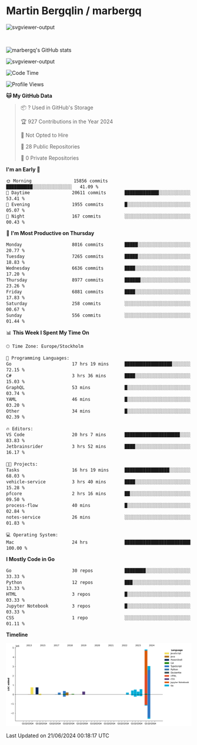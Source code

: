 # Martin Bergqlin / marbergq

![svgviewer-output](https://user-images.githubusercontent.com/2405410/206014777-22d41ecb-c24f-421d-b7d9-bba2cb5bb0de.svg)

<br>

<!--- [![Martin's Week](https://github-readme-stats.vercel.app/api/wakatime?username=marbergq&theme=dark)](https://github.com/anuraghazra/github-readme-stats) -->

![marbergq's GitHub stats](https://github-readme-stats.vercel.app/api?username=marbergq&count_private=true&show_icons=true)

![svgviewer-output](https://wakatime.com/badge/user/3f0a2069-6683-4e19-9a4a-7d21ea815067.svg)

<!--START_SECTION:waka-->
![Code Time](http://img.shields.io/badge/Code%20Time-4%2C164%20hrs%2055%20mins-blue)

![Profile Views](http://img.shields.io/badge/Profile%20Views-0-blue)

**🐱 My GitHub Data** 

> 📦 ? Used in GitHub's Storage 
 > 
> 🏆 927 Contributions in the Year 2024
 > 
> 🚫 Not Opted to Hire
 > 
> 📜 28 Public Repositories 
 > 
> 🔑 0 Private Repositories 
 > 
**I'm an Early 🐤** 

```text
🌞 Morning                15856 commits       ██████████░░░░░░░░░░░░░░░   41.09 % 
🌆 Daytime                20611 commits       █████████████░░░░░░░░░░░░   53.41 % 
🌃 Evening                1955 commits        █░░░░░░░░░░░░░░░░░░░░░░░░   05.07 % 
🌙 Night                  167 commits         ░░░░░░░░░░░░░░░░░░░░░░░░░   00.43 % 
```
📅 **I'm Most Productive on Thursday** 

```text
Monday                   8016 commits        █████░░░░░░░░░░░░░░░░░░░░   20.77 % 
Tuesday                  7265 commits        █████░░░░░░░░░░░░░░░░░░░░   18.83 % 
Wednesday                6636 commits        ████░░░░░░░░░░░░░░░░░░░░░   17.20 % 
Thursday                 8977 commits        ██████░░░░░░░░░░░░░░░░░░░   23.26 % 
Friday                   6881 commits        ████░░░░░░░░░░░░░░░░░░░░░   17.83 % 
Saturday                 258 commits         ░░░░░░░░░░░░░░░░░░░░░░░░░   00.67 % 
Sunday                   556 commits         ░░░░░░░░░░░░░░░░░░░░░░░░░   01.44 % 
```


📊 **This Week I Spent My Time On** 

```text
🕑︎ Time Zone: Europe/Stockholm

💬 Programming Languages: 
Go                       17 hrs 19 mins      ██████████████████░░░░░░░   72.15 % 
C#                       3 hrs 36 mins       ████░░░░░░░░░░░░░░░░░░░░░   15.03 % 
GraphQL                  53 mins             █░░░░░░░░░░░░░░░░░░░░░░░░   03.74 % 
YAML                     46 mins             █░░░░░░░░░░░░░░░░░░░░░░░░   03.20 % 
Other                    34 mins             █░░░░░░░░░░░░░░░░░░░░░░░░   02.39 % 

🔥 Editors: 
VS Code                  20 hrs 7 mins       █████████████████████░░░░   83.83 % 
Jetbrainsrider           3 hrs 52 mins       ████░░░░░░░░░░░░░░░░░░░░░   16.17 % 

🐱‍💻 Projects: 
Tasks                    16 hrs 19 mins      █████████████████░░░░░░░░   68.03 % 
vehicle-service          3 hrs 40 mins       ████░░░░░░░░░░░░░░░░░░░░░   15.28 % 
pfcore                   2 hrs 16 mins       ██░░░░░░░░░░░░░░░░░░░░░░░   09.50 % 
process-flow             40 mins             █░░░░░░░░░░░░░░░░░░░░░░░░   02.84 % 
notes-service            26 mins             ░░░░░░░░░░░░░░░░░░░░░░░░░   01.83 % 

💻 Operating System: 
Mac                      24 hrs              █████████████████████████   100.00 % 
```

**I Mostly Code in Go** 

```text
Go                       30 repos            ████████░░░░░░░░░░░░░░░░░   33.33 % 
Python                   12 repos            ███░░░░░░░░░░░░░░░░░░░░░░   13.33 % 
HTML                     3 repos             █░░░░░░░░░░░░░░░░░░░░░░░░   03.33 % 
Jupyter Notebook         3 repos             █░░░░░░░░░░░░░░░░░░░░░░░░   03.33 % 
CSS                      1 repo              ░░░░░░░░░░░░░░░░░░░░░░░░░   01.11 % 
```



**Timeline**

![Lines of Code chart](https://raw.githubusercontent.com/marbergq/marbergq/main/assets/bar_graph.png)


 Last Updated on 21/06/2024 00:18:17 UTC
<!--END_SECTION:waka-->
